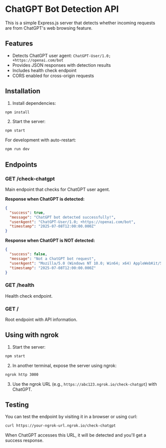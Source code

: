# ChatGPT Bot Detection API

This is a simple Express.js server that detects whether incoming requests are from ChatGPT's web browsing feature.

## Features

- Detects ChatGPT user agent: `ChatGPT-User/1.0; +https://openai.com/bot`
- Provides JSON responses with detection results
- Includes health check endpoint
- CORS enabled for cross-origin requests

## Installation

1. Install dependencies:
```bash
npm install
```

2. Start the server:
```bash
npm start
```

For development with auto-restart:
```bash
npm run dev
```

## Endpoints

### GET /check-chatgpt
Main endpoint that checks for ChatGPT user agent.

**Response when ChatGPT is detected:**
```json
{
  "success": true,
  "message": "ChatGPT bot detected successfully!",
  "userAgent": "ChatGPT-User/1.0; +https://openai.com/bot",
  "timestamp": "2025-07-08T12:00:00.000Z"
}
```

**Response when ChatGPT is NOT detected:**
```json
{
  "success": false,
  "message": "Not a ChatGPT bot request",
  "userAgent": "Mozilla/5.0 (Windows NT 10.0; Win64; x64) AppleWebKit/537.36",
  "timestamp": "2025-07-08T12:00:00.000Z"
}
```

### GET /health
Health check endpoint.

### GET /
Root endpoint with API information.

## Using with ngrok

1. Start the server:
```bash
npm start
```

2. In another terminal, expose the server using ngrok:
```bash
ngrok http 3000
```

3. Use the ngrok URL (e.g., `https://abc123.ngrok.io/check-chatgpt`) with ChatGPT.

## Testing

You can test the endpoint by visiting it in a browser or using curl:

```bash
curl https://your-ngrok-url.ngrok.io/check-chatgpt
```

When ChatGPT accesses this URL, it will be detected and you'll get a success response.
